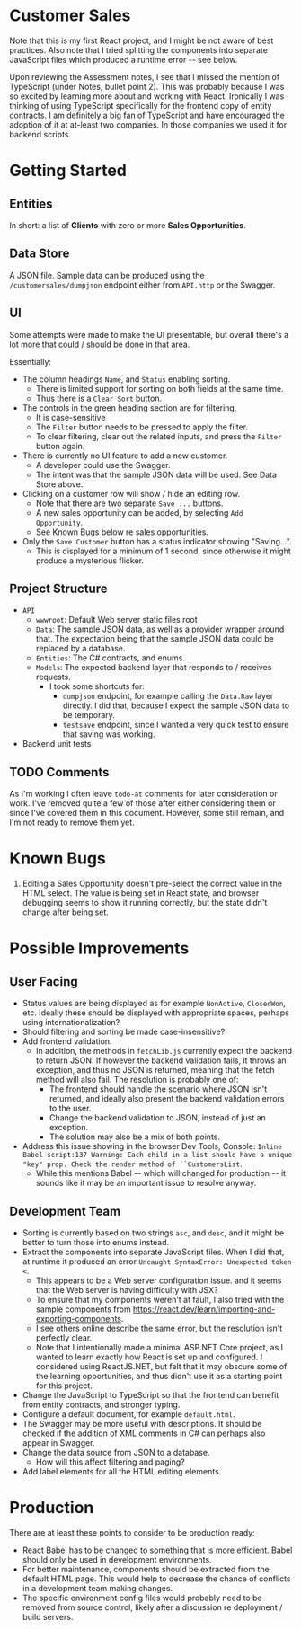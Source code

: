 # Customer Sales

Note that this is my first React project, and I might be not aware of best practices. Also note that I tried splitting the components into separate JavaScript files which produced a runtime error -- see below.

Upon reviewing the Assessment notes, I see that I missed the mention of TypeScript (under Notes, bullet point 2). This was probably because I was so excited by learning more about and working with React. Ironically I was thinking of using TypeScript specifically for the frontend copy of entity contracts. I am definitely a big fan of TypeScript and have encouraged the adoption of it at at-least two companies. In those companies we used it for backend scripts.  

# Getting Started

## Entities

In short: a list of **Clients** with zero or more **Sales Opportunities**.

## Data Store

A JSON file. Sample data can be produced using the `/customersales/dumpjson` endpoint either from `API.http` or the Swagger.

## UI

Some attempts were made to make the UI presentable, but overall there's a lot more that could / should be done in that area.

Essentially:
- The column headings `Name`, and `Status` enabling sorting.
  - There is limited support for sorting on both fields at the same time.
  - Thus there is a `Clear Sort` button.
- The controls in the green heading section are for filtering.
  - It is case-sensitive
  - The `Filter` button needs to be pressed to apply the filter.
  - To clear filtering, clear out the related inputs, and press the `Filter` button again.
- There is currently no UI feature to add a new customer.
  - A developer could use the Swagger.
  - The intent was that the sample JSON data will be used. See Data Store above. 
- Clicking on a customer row will show / hide an editing row.
  - Note that there are two separate `Save ...` buttons.
  - A new sales opportunity can be added, by selecting `Add Opportunity`.
  - See Known Bugs below re sales opportunities.
- Only the `Save Customer` button has a status indicator showing "Saving...".
  - This is displayed for a minimum of 1 second, since otherwise it might produce a mysterious flicker.

## Project Structure

- `API`
  - `wwwroot`: Default Web server static files root
  - `Data`: The sample JSON data, as well as a provider wrapper around that. The expectation being that the sample JSON data could be replaced by a database.
  - `Entities`: The C# contracts, and enums.
  - `Models`: The expected backend layer that responds to / receives requests.
    - I took some shortcuts for:
      - `dumpjson` endpoint, for example calling the `Data.Raw` layer directly. I did that, because I expect the sample JSON data to be temporary.
      - `testsave` endpoint, since I wanted a very quick test to ensure that saving was working.
- Backend unit tests

## TODO Comments

As I'm working I often leave `todo-at` comments for later consideration or work. I've removed quite a few of those after either considering them or since I've covered them in this document. However, some still remain, and I'm not ready to remove them yet. 

# Known Bugs

1. Editing a Sales Opportunity doesn't pre-select the correct value in the HTML select. The value is being set in React state, and browser debugging seems to show it running correctly, but the state didn't change after being set.

# Possible Improvements

## User Facing

- Status values are being displayed as for example `NonActive`, `ClosedWon`, etc. Ideally these should be displayed with appropriate spaces, perhaps using internationalization?
- Should filtering and sorting be made case-insensitive?
- Add frontend validation.
  - In addition, the methods in `fetchLib.js` currently expect the backend to return JSON. If however the backend validation fails, it throws an exception, and thus no JSON is returned, meaning that the fetch method will also fail. The resolution is probably one of:
    - The frontend should handle the scenario where JSON isn't returned, and ideally also present the backend validation errors to the user.
    - Change the backend validation to JSON, instead of just an exception.
    - The solution may also be a mix of both points.
- Address this issue showing in the browser Dev Tools, Console: `Inline Babel script:137 Warning: Each child in a list should have a unique "key" prop. Check the render method of ``CustomersList`.
  - While this mentions Babel -- which will changed for production -- it sounds like it may be an important issue to resolve anyway.

## Development Team

- Sorting is currently based on two strings `asc`, and `desc`, and it might be better to turn those into enums instead.
- Extract the components into separate JavaScript files. When I did that, at runtime it produced an error `Uncaught SyntaxError: Unexpected token <`.
  - This appears to be a Web server configuration issue. and it seems that the Web server is having difficulty with JSX?
  - To ensure that my components weren't at fault, I also tried with the sample components from https://react.dev/learn/importing-and-exporting-components.
  - I see others online describe the same error, but the resolution isn't perfectly clear.
  - Note that I intentionally made a minimal ASP.NET Core project, as I wanted to learn exactly how React is set up and configured. I considered using ReactJS.NET, but felt that it may obscure some of the learning opportunities, and thus didn't use it as a starting point for this project. 
- Change the JavaScript to TypeScript so that the frontend can benefit from entity contracts, and stronger typing.
- Configure a default document, for example `default.html`.
- The Swagger may be more useful with descriptions. It should be checked if the addition of XML comments in C# can perhaps also appear in Swagger.
- Change the data source from JSON to a database.
  - How will this affect filtering and paging?
- Add label elements for all the HTML editing elements.

# Production

There are at least these points to consider to be production ready:

- React Babel has to be changed to something that is more efficient. Babel should only be used in development environments. 
- For better maintenance, components should be extracted from the default HTML page. This would help to decrease the chance of conflicts in a development team making changes.
- The specific environment config files would probably need to be removed from source control, likely after a discussion re deployment / build servers. 
